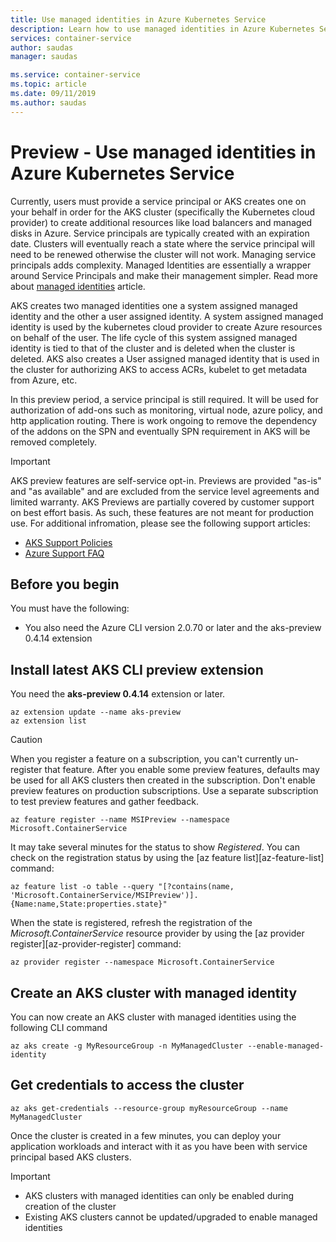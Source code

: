 ```yaml
---
title: Use managed identities in Azure Kubernetes Service
description: Learn how to use managed identities in Azure Kubernetes Service (AKS) 
services: container-service
author: saudas
manager: saudas

ms.service: container-service
ms.topic: article
ms.date: 09/11/2019
ms.author: saudas
---
```


# Preview - Use managed identities in Azure Kubernetes Service

Currently, users must provide a service principal or AKS creates one on your behalf in order for the AKS cluster (specifically the Kubernetes cloud provider) to create additional resources like load balancers and managed disks in Azure. Service principals are typically created with an expiration date. Clusters will eventually reach a state where the service principal will need to be renewed otherwise the cluster will not work. Managing service principals adds complexity. Managed Identities are essentially a wrapper around Service Principals and make their management simpler. Read more about [managed identities](https://docs.microsoft.com/azure/active-directory/managed-identities-azure-resources/overview) article.

AKS creates two managed identities one a system assigned managed identity and the other a user assigned identity. A system assigned managed identity is used by the kubernetes cloud provider to create Azure resources on behalf of the user. The life cycle of this system assigned managed identity is tied to that of the cluster and is deleted when the cluster is deleted. AKS also creates a User assigned managed identity that is used in the cluster for authorizing AKS to access ACRs, kubelet to get metadata from Azure, etc.

In this preview period, a service principal is still required. It will be used for authorization of add-ons such as monitoring, virtual node, azure policy, and http application routing. There is work ongoing to remove the dependency of the addons on the SPN and eventually SPN requirement in AKS will be removed completely.

> [!IMPORTANT]
> AKS preview features are self-service opt-in. Previews are provided "as-is" and "as available" and are excluded from the service level agreements and limited warranty. AKS Previews are partially covered by customer support on best effort basis. As such, these features are not meant for production use. For additional infromation, please see the following support articles:
>
> * [AKS Support Policies](support-policies.md)
> * [Azure Support FAQ](faq.md)

## Before you begin

You must have the following:

* You also need the Azure CLI version 2.0.70 or later and the aks-preview 0.4.14 extension

## Install latest AKS CLI preview extension

You need the **aks-preview 0.4.14** extension or later.

```azurecli
az extension update --name aks-preview 
az extension list
```

> [!CAUTION]
> When you register a feature on a subscription, you can't currently un-register that feature. After you enable some preview features, defaults may be used for all AKS clusters then created in the subscription. Don't enable preview features on production subscriptions. Use a separate subscription to test preview features and gather feedback.

```azurecli-interactive
az feature register --name MSIPreview --namespace Microsoft.ContainerService
```

It may take several minutes for the status to show *Registered*. You can check on the registration status by using the [az feature list][az-feature-list] command:

```azurecli-interactive
az feature list -o table --query "[?contains(name, 'Microsoft.ContainerService/MSIPreview')].{Name:name,State:properties.state}"
```

When the state is registered, refresh the registration of the *Microsoft.ContainerService* resource provider by using the [az provider register][az-provider-register] command:

```azurecli-interactive
az provider register --namespace Microsoft.ContainerService
```

## Create an AKS cluster with managed identity

You can now create an AKS cluster with managed identities using the following CLI command
```azurecli-interactive
az aks create -g MyResourceGroup -n MyManagedCluster --enable-managed-identity
```

## Get credentials to access the cluster
```azurecli-interactive
az aks get-credentials --resource-group myResourceGroup --name MyManagedCluster
```
Once the cluster is created in a few minutes, you can deploy your application workloads and interact with it as you have been with service principal based AKS clusters. 

> [!IMPORTANT]
> * AKS clusters with managed identities can only be enabled during creation of the cluster
> * Existing AKS clusters cannot be updated/upgraded to enable managed identities
